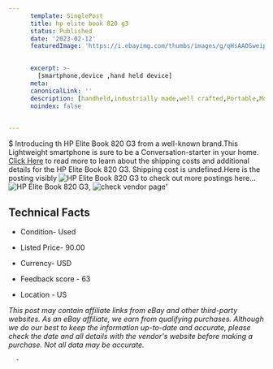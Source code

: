 ```yaml
---
      template: SinglePost
      title: hp elite book 820 g3
      status: Published
      date: '2023-02-12'
      featuredImage: 'https://i.ebayimg.com/thumbs/images/g/qHsAAOSweipiPyFf/s-l225.jpg'
       

      excerpt: >-
        [smartphone,device ,hand held device]
      meta:
      canonicalLink: ''
      description: [handheld,industrially made,well crafted,Portable,Mobile,Compact,Convenient,Lightweight,Maneuverable,Man-portable,Miniature,Carriable,Hand-held,Light,Holdable,Transportable,Mobile device,Pocket-sized,On-the-go,Wireless,Cordless,Compact size,Convenient size, smartphone,device ,hand held device]
      noindex: false
      

---
```

$
      Introducing th HP Elite Book 820 G3 from a well-known brand.This Lightweight smartphone is sure to be a Conversation-starter in your home. [Click Here](https://www.ebay.com/itm/185358394042?hash=item2b2838a2ba%3Ag%3AqHsAAOSweipiPyFf&mkevt=1&mkcid=1&mkrid=711-53200-19255-0&campid=%253CePNCampaignId%253E&customid=%253CreferenceId%253E&toolid=10049) to read more to learn about the shipping costs and additional details for the HP Elite Book 820 G3. Shipping cost is undefined.Here is the posting visibly ![HP Elite Book 820 G3](https://i.ebayimg.com/thumbs/images/g/qHsAAOSweipiPyFf/s-l225.jpg) to check out more postings here... ![HP Elite Book 820 G3](https://i.ebayimg.com/images/g/qHsAAOSweipiPyFf/s-l1600.jpg), ![check vendor page](https://origin-galleryplus.ebayimg.com/ws/web/185358394042_2_0_1/225x225.jpg,https://origin-galleryplus.ebayimg.com/ws/web/185358394042_3_0_1/225x225.jpg,https://origin-galleryplus.ebayimg.com/ws/web/185358394042_4_0_1/225x225.jpg,https://origin-galleryplus.ebayimg.com/ws/web/185358394042_5_0_1/225x225.jpg,https://origin-galleryplus.ebayimg.com/ws/web/185358394042_6_0_1/225x225.jpg,https://origin-galleryplus.ebayimg.com/ws/web/185358394042_7_0_1/225x225.jpg,https://origin-galleryplus.ebayimg.com/ws/web/185358394042_8_0_1/225x225.jpg,https://origin-galleryplus.ebayimg.com/ws/web/185358394042_9_0_1/225x225.jpg)'

      

 ## Technical Facts 



     
      

 - Condition- Used 


      

 - Listed Price- 90.00 


      

 - Currency- USD 


      

 - Feedback score - 63 


      

 - Location - US 


      
      

 *_This post may contain affiliate links from eBay and other third-party websites. As an eBay affiliate, we earn from qualifying purchases. Although we do our best to keep the information up-to-date and accurate, please check the date and all details with the vendor's website before making a purchase. Not all data may be accurate._*




      -
